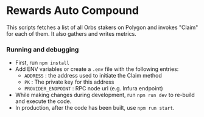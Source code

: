 # Rewards Auto Compound

This scripts fetches a list of all Orbs stakers on Polygon and invokes "Claim" for each of them.
It also gathers and writes metrics.

### Running and debugging
* First, run `npm install`
* Add ENV variables or create a `.env` file with the following entries: 
  * `ADDRESS` : the address used to initiate the Claim method 
  * `PK` : The private key for this address
  * `PROVIDER_ENDPOINT` : RPC node url (e.g. Infura endpoint)
* While making changes during development, run `npm run dev` to re-build and execute the code.
* In production, after the code has been built, use `npm run start`.